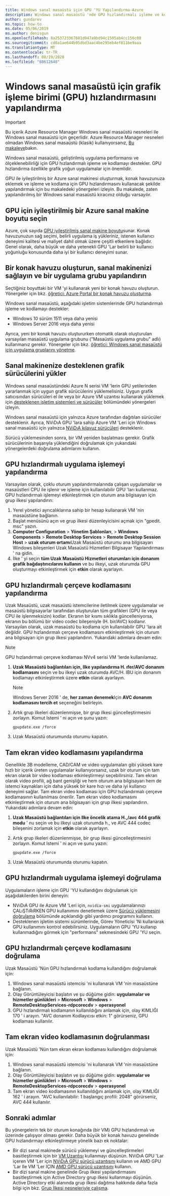 ```yaml
---
title: Windows sanal masaüstü için GPU 'YU Yapılandırma-Azure
description: Windows sanal masaüstü 'nde GPU hızlandırmalı işleme ve kodlamayı etkinleştirme.
author: gundarev
ms.topic: how-to
ms.date: 05/06/2019
ms.author: denisgun
ms.openlocfilehash: 8a253723367681d947a9bd94c1505ab4cc156c08
ms.sourcegitcommit: cd0a1ae644b95dbd3aac4be295eb4ef811be9aaa
ms.translationtype: MT
ms.contentlocale: tr-TR
ms.lasthandoff: 08/19/2020
ms.locfileid: "88612648"
---
```

# <a name="configure-graphics-processing-unit-gpu-acceleration-for-windows-virtual-desktop"></a>Windows sanal masaüstü için grafik işleme birimi (GPU) hızlandırmasını yapılandırma

>[!IMPORTANT]
>Bu içerik Azure Resource Manager Windows sanal masaüstü nesneleri ile Windows sanal masaüstü için geçerlidir. Azure Resource Manager nesneleri olmadan Windows sanal masaüstü (klasik) kullanıyorsanız, [Bu makaleye](./virtual-desktop-fall-2019/configure-vm-gpu-2019.md)bakın.

Windows sanal masaüstü, geliştirilmiş uygulama performansı ve ölçeklenebilirliği için GPU hızlandırmalı işleme ve kodlamayı destekler. GPU hızlandırma özellikle grafik yoğun uygulamalar için önemlidir.

GPU ile iyileştirilmiş bir Azure sanal makinesi oluşturmak, konak havuzunuza eklemek ve işleme ve kodlama için GPU hızlandırmasını kullanacak şekilde yapılandırmak için bu makaledeki yönergeleri izleyin. Bu makalede, zaten yapılandırılmış bir Windows sanal masaüstü kiracınız olduğu varsayılır.

## <a name="select-a-gpu-optimized-azure-virtual-machine-size"></a>GPU için iyileştirilmiş bir Azure sanal makine boyutu seçin

Azure, çok sayıda [GPU iyileştirilmiş sanal makine boyutu](/azure/virtual-machines/windows/sizes-gpu)sunar. Konak havuzunuzun sağ seçimi, belirli uygulama iş yükleriniz, istenen kullanıcı deneyimi kalitesi ve maliyet dahil olmak üzere çeşitli etkenlere bağlıdır. Genel olarak, daha büyük ve daha yetenekli GPU 'Lar belirli bir kullanıcı yoğunluğu konusunda daha iyi bir kullanıcı deneyimi sunar.

## <a name="create-a-host-pool-provision-your-virtual-machine-and-configure-an-app-group"></a>Bir konak havuzu oluşturun, sanal makinenizi sağlayın ve bir uygulama grubu yapılandırın

Seçtiğiniz boyuttaki bir VM 'yi kullanarak yeni bir konak havuzu oluşturun. Yönergeler için bkz. [öğretici: Azure Portal bir konak havuzu oluşturma](/azure/virtual-desktop/create-host-pools-azure-marketplace).

Windows sanal masaüstü, aşağıdaki işletim sistemlerinde GPU hızlandırmalı işleme ve kodlamayı destekler:

* Windows 10 sürüm 1511 veya daha yenisi
* Windows Server 2016 veya daha yenisi

Ayrıca, yeni bir konak havuzu oluştururken otomatik olarak oluşturulan varsayılan masaüstü uygulama grubunu ("Masaüstü uygulama grubu" adlı) kullanmanız gerekir. Yönergeler için bkz. [öğretici: Windows sanal masaüstü için uygulama gruplarını yönetme](/azure/virtual-desktop/manage-app-groups).

## <a name="install-supported-graphics-drivers-in-your-virtual-machine"></a>Sanal makinenize desteklenen grafik sürücülerini yükler

Windows sanal masaüstündeki Azure N serisi VM 'lerin GPU yetilerinden yararlanmak için uygun grafik sürücülerini yüklemelisiniz. Uygun grafik satıcısından sürücüleri el ile veya bir Azure VM uzantısı kullanarak yüklemek için [desteklenen işletim sistemleri ve sürücüler](/azure/virtual-machines/windows/sizes-gpu#supported-operating-systems-and-drivers) bölümündeki yönergeleri izleyin.

Windows sanal masaüstü için yalnızca Azure tarafından dağıtılan sürücüler desteklenir. Ayrıca, NVıDıA GPU 'lara sahip Azure VM 'Leri için Windows sanal masaüstü için yalnızca [NVıDıA kılavuz sürücüleri](/azure/virtual-machines/windows/n-series-driver-setup#nvidia-grid-drivers) desteklenir.

Sürücü yüklemesinden sonra, bir VM yeniden başlatması gerekir. Grafik sürücülerinin başarıyla yüklendiğini doğrulamak için yukarıdaki yönergelerdeki doğrulama adımlarını kullanın.

## <a name="configure-gpu-accelerated-app-rendering"></a>GPU hızlandırmalı uygulama işlemeyi yapılandırma

Varsayılan olarak, çoklu oturum yapılandırmalarında çalışan uygulamalar ve masaüstleri CPU ile işlenir ve işleme için kullanılabilir GPU 'ları kullanmaz. GPU hızlandırmalı işlemeyi etkinleştirmek için oturum ana bilgisayarı için grup ilkesi yapılandırın:

1. Yerel yönetici ayrıcalıklarına sahip bir hesap kullanarak VM 'nin masaüstüne bağlanın.
2. Başlat menüsünü açın ve grup ilkesi düzenleyicisini açmak için "gpedit. msc" yazın.
3. **Computer Configuration**  >  **Yönetim Şablonları**,  >  **Windows Components**  >  **Remote Desktop Services**  >  **Remote Desktop Session Host**  >  **uzak oturum ortamı**Uzak Masaüstü oturumu ana bilgisayarı Windows bileşenleri Uzak Masaüstü Hizmetleri Bilgisayar Yapılandırması ' na gidin.
4. İlke ' yi seçin **tüm Uzak Masaüstü Hizmetleri oturumları için donanım grafik bağdaştırıcılarını kullanın** ve bu ilkeyi, uzak oturumda GPU oluşturmayı etkinleştirmek için **etkin** olarak ayarlayın.

## <a name="configure-gpu-accelerated-frame-encoding"></a>GPU hızlandırmalı çerçeve kodlamasını yapılandırma

Uzak Masaüstü, uzak masaüstü istemcilerine iletilmek üzere uygulamalar ve masaüstü bilgisayarlar tarafından oluşturulan tüm grafikleri (GPU ile veya CPU ile işlenmeksizin) kodlar. Ekranın bir kısmı sıklıkla güncelleniyorsa, ekranın bu bölümü bir video codec bileşeniyle (H. bir/AVC) kodlanır. Varsayılan olarak, uzak masaüstü bu kodlama için kullanılabilir GPU 'lara ait değildir. GPU hızlandırmalı çerçeve kodlamasını etkinleştirmek için oturum ana bilgisayarı için grup ilkesi yapılandırın. Yukarıdaki adımlara devam edin:

>[!NOTE]
>GPU hızlandırmalı çerçeve kodlaması NVv4 serisi VM 'lerde kullanılamaz.

1. **Uzak Masaüstü bağlantıları için, Ilke yapılandırma H. ıfer/AVC donanım kodlamasını** seçin ve bu ilkeyi uzak oturumda AVC/H. IBU için donanım kodlamayı etkinleştirmek üzere **etkin** olarak ayarlayın.

    >[!NOTE]
    >Windows Server 2016 ' de, **her zaman denemek**Için **AVC donanım kodlamasını tercih et** seçeneğini belirleyin.

2. Artık grup ilkeleri düzenlenmişse, bir grup ilkesi güncelleştirmesini zorlayın. Komut Istemi ' ni açın ve şunu yazın:

    ```batch
    gpupdate.exe /force
    ```

3. Uzak Masaüstü oturumunda oturumu kapatın.

## <a name="configure-fullscreen-video-encoding"></a>Tam ekran video kodlamasını yapılandırma

Genellikle 3B modelleme, CAD/CAM ve video uygulamaları gibi yüksek kare hızlı bir içerik üreten uygulamalar kullanıyorsanız, uzak bir oturum için tam ekran olarak bir video kodlaması etkinleştirmeyi seçebilirsiniz. Tam ekran olarak video profili, ağ bant genişliği ve hem oturum ana bilgisayarı hem de istemci kaynakları için daha yüksek bir kare hızı ve daha iyi kullanıcı deneyimi sağlar. Tam ekran video kodlaması için GPU hızlandırmalı çerçeve kodlamasının kullanılması önerilir. Tam ekran video kodlamasını etkinleştirmek için oturum ana bilgisayarı için grup ilkesi yapılandırın. Yukarıdaki adımlara devam edin:

1. **Uzak Masaüstü bağlantıları için Ilke öncelik atama H.,/avc 444 grafik modu** ' nu seçin ve bu ilkeyi uzak oturumda h., ve AVC 444 codec bileşenini zorlamak için **etkin** olarak ayarlayın.
2. Artık grup ilkeleri düzenlenmişse, bir grup ilkesi güncelleştirmesini zorlayın. Komut Istemi ' ni açın ve şunu yazın:

    ```batch
    gpupdate.exe /force
    ```

3. Uzak Masaüstü oturumunda oturumu kapatın.
## <a name="verify-gpu-accelerated-app-rendering"></a>GPU hızlandırmalı uygulama işlemeyi doğrulama

Uygulamaların işleme için GPU 'YU kullandığını doğrulamak için aşağıdakilerden birini deneyin:

* NVıDıA GPU ile Azure VM 'Leri için, `nvidia-smi` uygulamalarınızı ÇALıŞTıRıRKEN GPU kullanımını denetlemek üzere [Sürücü yüklemesini doğrulama](/azure/virtual-machines/windows/n-series-driver-setup#verify-driver-installation) bölümünde açıklandığı gibi yardımcı programını kullanın.
* Desteklenen işletim sistemi sürümlerinde, Görev Yöneticisi 'Ni kullanarak GPU kullanımını kontrol edebilirsiniz. Uygulamaların GPU 'YU kullanıp kullanmadığını görmek için "performans" sekmesindeki GPU 'YU seçin.

## <a name="verify-gpu-accelerated-frame-encoding"></a>GPU hızlandırmalı çerçeve kodlamasını doğrulama

Uzak Masaüstü 'Nün GPU hızlandırmalı kodlama kullandığını doğrulamak için:

1. Windows sanal masaüstü istemcisi 'ni kullanarak VM 'nin masaüstüne bağlanın.
2. Olay Görüntüleyicisi başlatın ve şu düğüme gidin: **uygulamalar ve hizmetler günlükleri**  >  **Microsoft**  >  **Windows**  >  **RemoteDesktopServices-rdpcorecdv**  >  **operasyonel**
3. GPU hızlandırmalı kodlamanın kullanıldığını anlamak için, olay KIMLIĞI 170 ' i arayın. "AVC donanım Kodlayıcısı etkin: 1" görürseniz, GPU kodlaması kullanılır.

## <a name="verify-fullscreen-video-encoding"></a>Tam ekran video kodlamasının doğrulanması

Uzak Masaüstü 'Nün tam ekran ekran kodlaması kullandığını doğrulamak için:

1. Windows sanal masaüstü istemcisi 'ni kullanarak VM 'nin masaüstüne bağlanın.
2. Olay Görüntüleyicisi başlatın ve şu düğüme gidin: **uygulamalar ve hizmetler günlükleri**  >  **Microsoft**  >  **Windows**  >  **RemoteDesktopServices-rdpcorecdv**  >  **operasyonel**
3. Tam ekran video kodlamasının kullanıldığını anlamak için, olay KIMLIĞI 162 ' i arayın. "AVC kullanılabilir: 1 başlangıç profili: 2048" görürseniz, AVC 444 kullanılır.

## <a name="next-steps"></a>Sonraki adımlar

Bu yönergelerin tek bir oturum konağında (bir VM) GPU hızlandırmalı ve üzerinde çalışıyor olması gerekir. Daha büyük bir konak havuzu genelinde GPU hızlandırmayı etkinleştirmeye yönelik bazı ek noktalar:

* Bir dizi sanal makinede sürücü yüklemeyi ve güncelleştirmeleri basitleştirmek için bir [VM Uzantısı](/azure/virtual-machines/extensions/overview) kullanmayı düşünün. NVıDıA GPU 'Lar içeren VM 'Ler için [NVıDıA GPU sürücü uzantısını](/azure/virtual-machines/extensions/hpccompute-gpu-windows) kullanın ve AMD GPU 'Lar Ile VM 'Ler IÇIN [AMD GPU sürücü uzantısını](/azure/virtual-machines/extensions/hpccompute-amd-gpu-windows) kullanın.
* Bir dizi sanal makine genelinde Grup ilkesi yapılandırmasını basitleştirmek için Active Directory grup ilkesi kullanmayı düşünün. Active Directory etki alanında grup ilkesi dağıtma hakkında daha fazla bilgi için bkz. [Grup İlkesi nesneleriyle çalışma](https://go.microsoft.com/fwlink/p/?LinkId=620889).
